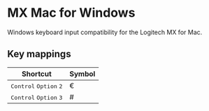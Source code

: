 # MX Mac for Windows

Windows keyboard input compatibility for the Logitech MX for Mac.

## Key mappings

Shortcut | Symbol
--|--
<kbd>Control</kbd> <kbd>Option</kbd> <kbd>2</kbd> | €
<kbd>Control</kbd> <kbd>Option</kbd> <kbd>3</kbd> | #
